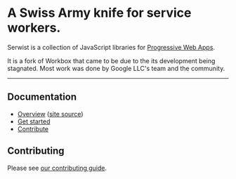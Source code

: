 # A Swiss Army knife for service workers.

Serwist is a collection of JavaScript libraries for [Progressive Web Apps](https://web.dev/progressive-web-apps/).

It is a fork of Workbox that came to be due to the its development being stagnated. Most work was done by Google LLC's team and the community.

---

## Documentation

- [Overview](https://developers.google.com/web/tools/workbox/) ([site source](https://github.com/google/WebFundamentals/tree/main/src/content/en/tools/workbox))
- [Get started](https://developers.google.com/web/tools/workbox/guides/get-started)
- [Contribute](/CONTRIBUTING.md)

## Contributing

Please see [our contributing guide](/CONTRIBUTING.md).
